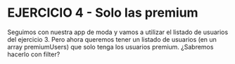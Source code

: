 # EJERCICIO 4 - Solo las premium

Seguimos con nuestra app de moda y vamos a utilizar el listado de usuarios del ejercicio 3. Pero ahora queremos tener un listado de usuarios (en un array premiumUsers) que solo tenga los usuarios premium. ¿Sabremos hacerlo con filter?